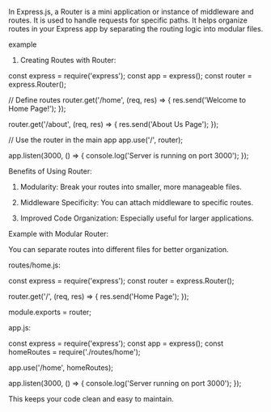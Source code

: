 In Express.js, a Router is a mini application or instance of middleware and routes. It is used to handle requests for specific paths. It helps organize routes in your Express app by separating the routing logic into modular files.

example

1. Creating Routes with Router:



const express = require('express');
const app = express();
const router = express.Router();

// Define routes
router.get('/home', (req, res) => {
  res.send('Welcome to Home Page!');
});

router.get('/about', (req, res) => {
  res.send('About Us Page');
});

// Use the router in the main app
app.use('/', router);

app.listen(3000, () => {
  console.log('Server is running on port 3000');
});

Benefits of Using Router:

1. Modularity: Break your routes into smaller, more manageable files.


2. Middleware Specificity: You can attach middleware to specific routes.


3. Improved Code Organization: Especially useful for larger applications.



Example with Modular Router:

You can separate routes into different files for better organization.

routes/home.js:

const express = require('express');
const router = express.Router();

router.get('/', (req, res) => {
  res.send('Home Page');
});

module.exports = router;

app.js:

const express = require('express');
const app = express();
const homeRoutes = require('./routes/home');

app.use('/home', homeRoutes);

app.listen(3000, () => {
  console.log('Server running on port 3000');
});

This keeps your code clean and easy to maintain.

